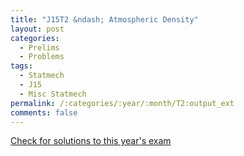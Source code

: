 ```yaml
---
title: "J15T2 &ndash; Atmospheric Density"
layout: post
categories:
  - Prelims
  - Problems
tags:
  - Statmech
  - J15
  - Misc Statmech
permalink: /:categories/:year/:month/T2:output_ext
comments: false
---
```

<object data="2015J2T.pdf" type="application/pdf" width="100%" height="500"></object>
<div class="message"><a href='https://princetonprelim.com/prelim/34/'>Check for solutions to this year's exam</a></div>